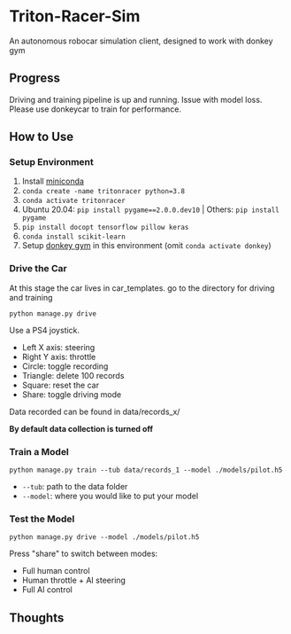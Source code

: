 # Triton-Racer-Sim
An autonomous robocar simulation client, designed to work with donkey gym

## Progress
Driving and training pipeline is up and running.
Issue with model loss. Please use donkeycar to train for performance.

## How to Use

### Setup Environment
1. Install [miniconda](https://docs.conda.io/projects/conda/en/latest/user-guide/install/index.html)
2. `conda create -name tritonracer python=3.8`
3. `conda activate tritonracer`
4. Ubuntu 20.04: `pip install pygame==2.0.0.dev10` | Others: `pip install pygame`
5. `pip install docopt tensorflow pillow keras`
6. `conda install scikit-learn`
7. Setup [donkey gym](http://docs.donkeycar.com/guide/simulator/#install) in this environment (omit `conda activate donkey`)


### Drive the Car
At this stage the car lives in car_templates. go to the directory for driving and training

`python manage.py drive`

Use a PS4 joystick.
* Left X axis: steering
* Right Y axis: throttle
* Circle: toggle recording
* Triangle: delete 100 records
* Square: reset the car
* Share: toggle driving mode

Data recorded can be found in data/records_x/

**By default data collection is turned off**

### Train a Model

`python manage.py train --tub data/records_1 --model ./models/pilot.h5` 

* `--tub`: path to the data folder
* `--model`: where you would like to put your model

### Test the Model

`python manage.py drive --model ./models/pilot.h5`

Press "share" to switch between modes:

* Full human control
* Human throttle + AI steering
* Full AI control

## Thoughts
